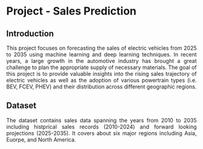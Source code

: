 # Project - Sales Prediction

## Introduction
<p align="justify">
This project focuses on forecasting the sales of electric vehicles from 2025 to 2035 using machine learning and deep learning techniques. In recent years, a large growth in the automotive industry has brought a great challenge to plan the appropriate supply of necessary materials. The goal of this project is to provide valuable insights into the rising sales trajectory of electric vehicles as well as the adoption of various powertrain types (i.e. BEV, FCEV, PHEV) and their distribution across different geographic regions.
 </p>

 ## Dataset
 <p align="justify">
 The dataset contains sales data spanning the years from 2010 to 2035 including histprical sales records (2010-2024) and forward looking projections (2025-2035). It covers about six major regions including Asia, Euorpe, and North America.    
